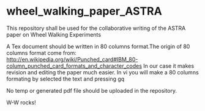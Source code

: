 # wheel_walking_paper_ASTRA
This repository shall be used for the collaborative writing of the ASTRA paper on Wheel Walking Experiments

A Tex document should be written in 80 columns format.The origin of 80 columns format come from:
http://en.wikipedia.org/wiki/Punched_card#IBM_80-column_punched_card_formats_and_character_codes
In our case it makes revision and editing the paper much easier.
In vi you will make a 80 columns formating by selected the text and pressing gq

No temp or generated pdf file should be uploaded in the repository.

W-W rocks!
